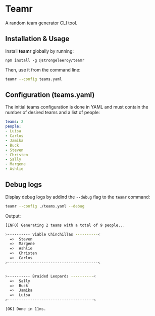 # Teamr

A random team generator CLI tool.

## Installation & Usage

Install **teamr** globally by running:

`npm install -g @strongeleeroy/teamr`

Then, use it from the command line:

```sh
teamr --config teams.yaml
```

## Configuration (teams.yaml)

The initial teams configuration is done in YAML and must contain the number of desired teams and a list of people:

```yaml
teams: 2
people:
- Luisa
- Carlos
- Jamika
- Buck
- Steven
- Christen
- Sally
- Margene
- Ashlie
```

## Debug logs

Display debug logs by addind the `--debug` flag to the `teamr` command:

```sh
teamr --config ./teams.yaml --debug
```

Output:
```sh
[INFO] Generating 2 teams with a total of 9 people...

>---------- Viable Chinchillas ----------<
  =>  Steven
  =>  Margene
  =>  Ashlie
  =>  Christen
  =>  Carlos
>----------------------------------------<


>---------- Braided Leopards ----------<
  =>  Sally
  =>  Buck
  =>  Jamika
  =>  Luisa
>--------------------------------------<

[OK] Done in 11ms.
```